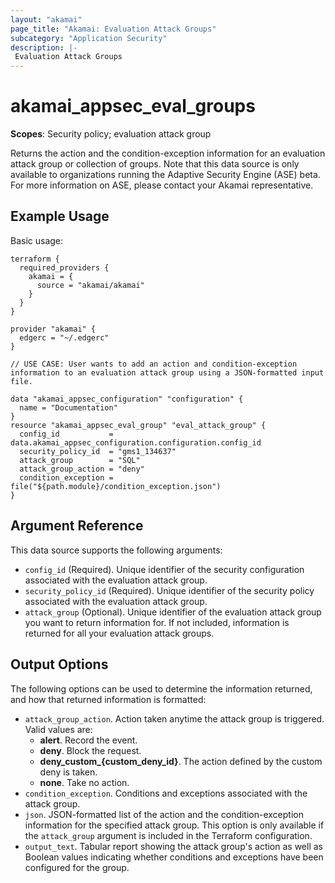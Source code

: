 ```yaml
---
layout: "akamai"
page_title: "Akamai: Evaluation Attack Groups"
subcategory: "Application Security"
description: |-
 Evaluation Attack Groups
---
```




# akamai_appsec_eval_groups

**Scopes**: Security policy; evaluation attack group

Returns the action and the condition-exception information for an evaluation attack group or collection of groups. Note that this data source is only available to organizations running the Adaptive Security Engine (ASE) beta. For more information on ASE, please contact your Akamai representative.

## Example Usage

Basic usage:

```
terraform {
  required_providers {
    akamai = {
      source = "akamai/akamai"
    }
  }
}

provider "akamai" {
  edgerc = "~/.edgerc"
}

// USE CASE: User wants to add an action and condition-exception information to an evaluation attack group using a JSON-formatted input file.

data "akamai_appsec_configuration" "configuration" {
  name = "Documentation"
}
resource "akamai_appsec_eval_group" "eval_attack_group" {
  config_id           = data.akamai_appsec_configuration.configuration.config_id
  security_policy_id  = "gms1_134637"
  attack_group        = "SQL"
  attack_group_action = "deny"
  condition_exception = file("${path.module}/condition_exception.json")
}
```

## Argument Reference

This data source supports the following arguments:

- `config_id` (Required). Unique identifier of the security configuration associated with the evaluation attack group.
- `security_policy_id` (Required). Unique identifier of the security policy associated with the evaluation attack group.
- `attack_group` (Optional). Unique identifier of the evaluation attack group you want to return information for. If not included, information is returned for all your evaluation attack groups.

## Output Options

The following options can be used to determine the information returned, and how that returned information is formatted:

- `attack_group_action`. Action taken anytime the attack group is triggered. Valid values are:
  - **alert**. Record the event.
  - **deny**. Block the request.
  - **deny_custom_{custom_deny_id}**. The action defined by the custom deny is taken.
  - **none**. Take no action.
- `condition_exception`. Conditions and exceptions associated with the attack group.
- `json`. JSON-formatted list of the action and the condition-exception information for the specified attack group. This option is only available if the `attack_group` argument is included in the Terraform configuration.
- `output_text`. Tabular report showing the attack group's action as well as Boolean values indicating whether conditions and exceptions have been configured for the group.